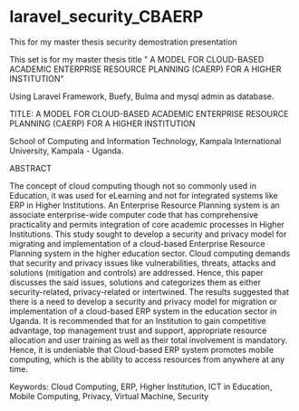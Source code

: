 # laravel_security_CBAERP
This for my master thesis security demostration presentation 

This set is for my master thesis title " A MODEL FOR CLOUD-BASED ACADEMIC ENTERPRISE RESOURCE PLANNING (CAERP) FOR A HIGHER INSTITUTION"

Using Laravel Framework, Buefy, Bulma and mysql admin as database.

TITLE:  A MODEL FOR CLOUD-BASED ACADEMIC ENTERPRISE RESOURCE PLANNING (CAERP) FOR A HIGHER INSTITUTION

School of Computing and Information Technology, Kampala International University, Kampala - Uganda.

ABSTRACT

The concept of cloud computing though not so commonly used in Education, it was used for eLearning and not for integrated systems like ERP in Higher Institutions. An Enterprise Resource Planning system is an associate enterprise-wide computer code that has comprehensive practicality and permits integration of core academic processes in Higher Institutions. This study sought to develop a security and privacy model for migrating and implementation of a cloud-based Enterprise Resource Planning system in the higher education sector. Cloud computing demands that security and privacy issues like vulnerabilities, threats, attacks and solutions (mitigation and controls) are addressed. Hence, this paper discusses the said issues, solutions and categorizes them as either security-related, privacy-related or intertwined. The results suggested that there is a need to develop a security and privacy model for migration or implementation of a cloud-based ERP system in the education sector in Uganda. It is recommended that for an Institution to gain competitive advantage, top management trust and support, appropriate resource allocation and user training as well as their total involvement is mandatory. Hence, it is undeniable that Cloud-based ERP system promotes mobile computing, which is the ability to access resources from anywhere at any time.

Keywords: Cloud Computing, ERP, Higher Institution, ICT in Education, Mobile Computing, Privacy, Virtual Machine, Security


